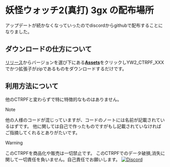 # 妖怪ウォッチ2(真打) 3gx の配布場所
アップデートが続かなくなっていったのでdiscordからgithubで配布することになりました。


## ダウンロードの仕方について
[リリース](https://github.com/MiRiFu/yw2-3gx/releases)からバージョンを選び下にある<ins>**Assets**</ins>をクリックしYW2_CTRPF_XXXでかつ拡張子がzipであるものをダウンロードするだけです。
## 利用方法について
他のCTRPFと変わらずで特に特徴的なものはありません。

> [!NOTE]
> 他の人様のコードが混じっていますが、コードのノートには名前が記載されているはずです。
> 他に関しては自己で作ったものですがもし記載されていなければご指摘してくれるとありがたいです。

> [!WARNING]
> このCTRPFを商品化や販売は一切禁止です。
> このCTRPFでのデータ破損,消失に関して一切責任を負いません。自己責任でお願いします。
[![Discord](https://img.shields.io/discord/1171424727647141898?label=Discord&logo=discord&color=blue)](https://disocrd.gg/vPepDdB9je)
